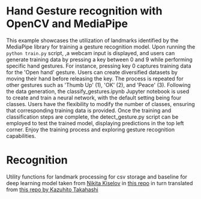 # Hand Gesture recognition with OpenCV and MediaPipe

This example showcases the utilization of landmarks identified by the MediaPipe library for training a gesture recognition model. Upon running the 
    `python train.py` script, 
,a webcam input is displayed, and users can generate training data by pressing a key between 0 and 9 while performing specific hand gestures. For instance, pressing key 0 captures training data for the 'Open hand' gesture. Users can create diversified datasets by moving their hand before releasing the key. The process is repeated for other gestures such as 'Thumb Up' (1), 'OK' (2), and 'Peace' (3). Following the data generation, the classify_gestures.ipynb Jupyter notebook is used to create and train a neural network, with the default setting being four classes. Users have the flexibility to modify the number of classes, ensuring that corresponding training data is provided. Once the training and classification steps are complete, the detect_gesture.py script can be employed to test the trained model, displaying predictions in the top left corner. Enjoy the training process and exploring gesture recognition capabilities.

# Recognition

Utility functions for landmark processing for csv storage and baseline for deep learning model taken from [Nikita Kiselov](https://github.com/kinivi) in [this repo](https://github.com/kinivi/hand-gesture-recognition-mediapipe) in turn translated from [this repo by Kazuhito Takahashi](https://github.com/Kazuhito00/hand-gesture-recognition-using-mediapipe)
